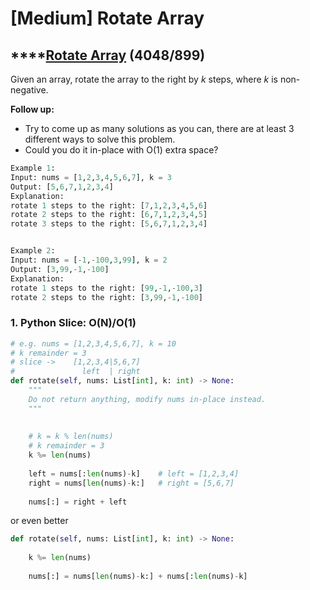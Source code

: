# \[Medium\] Rotate Array

## \*\*\*\*[**Rotate Array**](https://leetcode.com/problems/rotate-array/)  **\(4048/899\)**

Given an array, rotate the array to the right by _k_ steps, where _k_ is non-negative.

**Follow up:**

* Try to come up as many solutions as you can, there are at least 3 different ways to solve this problem.
* Could you do it in-place with O\(1\) extra space?

```python
Example 1:
Input: nums = [1,2,3,4,5,6,7], k = 3
Output: [5,6,7,1,2,3,4]
Explanation:
rotate 1 steps to the right: [7,1,2,3,4,5,6]
rotate 2 steps to the right: [6,7,1,2,3,4,5]
rotate 3 steps to the right: [5,6,7,1,2,3,4]


Example 2:
Input: nums = [-1,-100,3,99], k = 2
Output: [3,99,-1,-100]
Explanation: 
rotate 1 steps to the right: [99,-1,-100,3]
rotate 2 steps to the right: [3,99,-1,-100]
```

### 1. Python Slice: O\(N\)/O\(1\)

```python
# e.g. nums = [1,2,3,4,5,6,7], k = 10
# k remainder = 3 
# slice ->    [1,2,3,4|5,6,7]
#               left  | right 
def rotate(self, nums: List[int], k: int) -> None:
    """
    Do not return anything, modify nums in-place instead.
    """
    
    
    # k = k % len(nums)
    # k remainder = 3     
    k %= len(nums) 
    
    left = nums[:len(nums)-k]    # left = [1,2,3,4] 
    right = nums[len(nums)-k:]   # right = [5,6,7]
    
    nums[:] = right + left
```

or even better

```python
def rotate(self, nums: List[int], k: int) -> None:
    
    k %= len(nums)
    
    nums[:] = nums[len(nums)-k:] + nums[:len(nums)-k]
```

